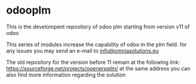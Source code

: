 # odooplm

This is the develompent repository of odoo plm starting from version v11 of odoo

This series of modules increase the capability of odoo in the plm field.
for any issues you may send an e-mail to info@omniasolutions.eu

The old repository for the version before 11 remain at the following link:
https://sourceforge.net/projects/openerpplm/
at the same address you can also find more information regarding the solution

